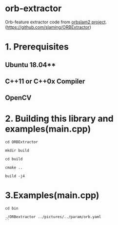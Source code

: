 # orb-extractor

Orb-feature extractor code from [orbslam2 project](https://github.com/raulmur/ORB_SLAM2).
(https://github.com/slaming/ORBExtractor)

# 1. Prerequisites
## Ubuntu 18.04**
 
## C++11 or C++0x Compiler

## OpenCV

# 2. Building this library and examples(main.cpp)

```
cd ORBExtractor
```
```
mkdir build
```
```
cd build
```
```
cmake ..
```
```
build -j4
```

# 3.Examples(main.cpp)

```
cd bin
```
```
./ORBextractor ../pictures/../param/orb.yaml
``
